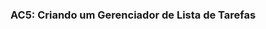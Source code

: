 ### **AC5: Criando um Gerenciador de Lista de Tarefas**

<!-- 
** *Duração* : 70 minutos**

**Objetivo:** Desenvolver um pequeno programa que permite gerenciar uma lista de tarefas. Esse programa irá adicionar, remover e listar as tarefas com base nas opções fornecidas pelo usuário.

#### **Instruções** :

1. **Variáveis e Tipos de Dados:**

   - Declare uma variável que será uma lista (array) vazia para armazenar as tarefas.
   - Use diferentes tipos de dados, como strings para as tarefas e números para a escolha do usuário.
2. **Operadores e Controle de Fluxo:**

   - Use operadores de comparação para verificar a escolha do usuário.
   - Use um loop para permitir que o usuário continue gerenciando a lista até que ele escolha sair.
3. **Funções com Arrays e Strings:**

   - Adicionar uma nova tarefa.
   - Remover uma tarefa específica.
   - Listar todas as tarefas.

### Instruções:

1. Crie um arquivo `todo.js` e adicione o código JavaScript a seguir.
2. Execute-o em um navegador ou vscode para testar.

### Conceitos Envolvidos:

1. **Variáveis (`let`, `const`, `var`)**:

   - `let tasks = []`: Uma variável que pode mudar durante o programa (array).
   - `const newTask`: Uma variável constante que não mudará após ser definida.
2. **Tipos de Dados:**

   - `tasks`: Um array que armazena strings.
   - `newTask`: Uma string que representa o nome da tarefa.
3. **Fluxo de Controle:**

   - `switch-case`: Usado para tratar as opções do menu.
   - `while`: Mantém o programa em execução até o usuário escolher sair.
4. **Arrays:**

   - Métodos como `.push()` para adicionar uma nova tarefa e `.splice()` para remover uma tarefa do array.
5. **Strings:**

   - Manipulação de strings para exibir mensagens e armazenar o nome das tarefas.
6. **Operadores:**

   - Operadores de comparação (como `>=`, `<`, e `===`) para verificar as entradas do usuário.

---
-->
